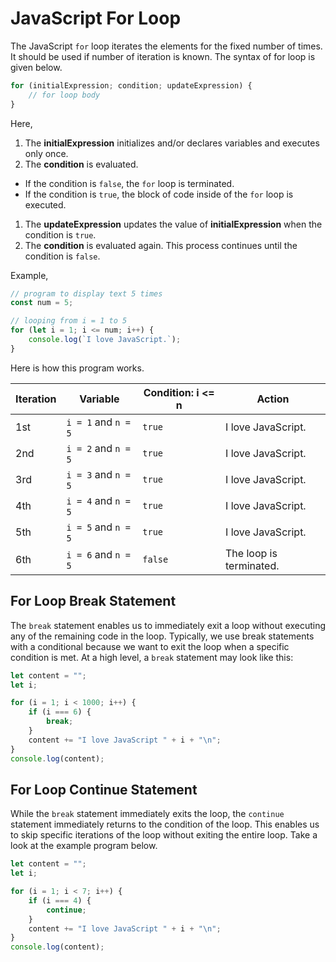 # JavaScript For Loop

The JavaScript `for` loop iterates the elements for the fixed number of times. It should be used if number of iteration is known. The syntax of for loop is given below.

```jsx
for (initialExpression; condition; updateExpression) {
    // for loop body
}
```

Here,

1. The **initialExpression** initializes and/or declares variables and executes only once.
2. The **condition** is evaluated.
- If the condition is `false`, the `for` loop is terminated.
- If the condition is `true`, the block of code inside of the `for` loop is executed.
1. The **updateExpression** updates the value of **initialExpression** when the condition is `true`.
2. The **condition** is evaluated again. This process continues until the condition is `false`.

Example,

```jsx
// program to display text 5 times
const num = 5;

// looping from i = 1 to 5
for (let i = 1; i <= num; i++) {
    console.log(`I love JavaScript.`);
}
```

Here is how this program works.

| Iteration | Variable | Condition: i <= n | Action |
| --- | --- | --- | --- |
| 1st | `i = 1` and `n = 5` | `true` | I love JavaScript. |
| 2nd | `i = 2` and `n = 5` | `true` | I love JavaScript. |
| 3rd | `i = 3` and `n = 5` | `true` | I love JavaScript. |
| 4th | `i = 4` and `n = 5` | `true` | I love JavaScript. |
| 5th | `i = 5` and `n = 5` | `true` | I love JavaScript. |
| 6th | `i = 6` and `n = 5` | `false` | The loop is terminated. |

## For Loop Break Statement

The `break` statement enables us to immediately exit a loop without executing any of the remaining code in the loop. Typically, we use break statements with a conditional because we want to exit the loop when a specific condition is met. At a high level, a `break` statement may look like this:

```jsx
let content = "";
let i;

for (i = 1; i < 1000; i++) {
    if (i === 6) {
        break;
    }
    content += "I love JavaScript " + i + "\n";
}
console.log(content);
```

## For Loop Continue Statement

While the `break` statement immediately exits the loop, the `continue` statement immediately returns to the condition of the loop. This enables us to skip specific iterations of the loop without exiting the entire loop. Take a look at the example program below.

```jsx
let content = "";
let i;

for (i = 1; i < 7; i++) {
    if (i === 4) {
        continue;
    }
    content += "I love JavaScript " + i + "\n";
}
console.log(content);
```